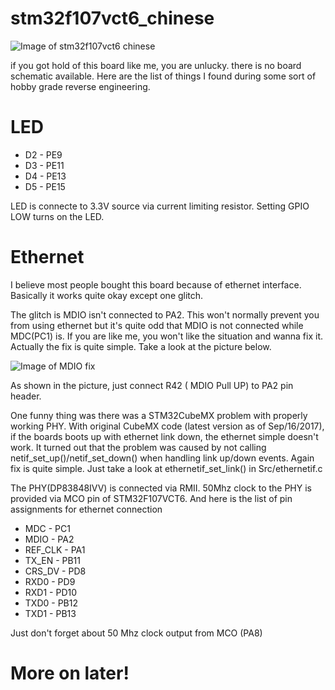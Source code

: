 # stm32f107vct6_chinese

![Image of stm32f107vct6 chinese](https://github.com/peakhunt/stm32f107vct6_chinese/blob/master/imgs/stm32f107vct6_chinese.jpg)

if you got hold of this board like me, you are unlucky. there is no board schematic available.
Here are the list of things I found during some sort of hobby grade reverse engineering.

# LED
* D2    - PE9
* D3    - PE11
* D4    - PE13
* D5    - PE15

LED is connecte to 3.3V source via current limiting resistor. 
Setting GPIO LOW turns on the LED.

# Ethernet
I believe most people bought this board because of ethernet interface.
Basically it works quite okay except one glitch.

The glitch is MDIO isn't connected to PA2. This won't normally prevent you from using ethernet but it's quite odd that MDIO is not connected while MDC(PC1) is. If you are like me, you won't like the situation and wanna fix it. Actually the fix is quite simple. Take a look at the picture below.

![Image of MDIO fix](https://github.com/peakhunt/stm32f107vct6_chinese/blob/master/imgs/IMG_20170916_191742.jpg)

As shown in the picture, just connect R42 ( MDIO Pull UP) to PA2 pin header.

One funny thing was there was a STM32CubeMX problem with properly working PHY. With original CubeMX code (latest version as of Sep/16/2017), if the boards boots up with ethernet link down, the ethernet simple doesn't work. It turned out that the problem was caused by not calling netif_set_up()/netif_set_down() when handling link up/down events. Again fix is quite simple. Just take a look at ethernetif_set_link() in Src/ethernetif.c

The PHY(DP83848IVV) is connected via RMII. 50Mhz clock to the PHY is provided via MCO pin of STM32F107VCT6.
And here is the list of pin assignments for ethernet connection

* MDC     - PC1
* MDIO    - PA2
* REF_CLK - PA1
* TX_EN   - PB11
* CRS_DV  - PD8
* RXD0    - PD9
* RXD1    - PD10
* TXD0    - PB12
* TXD1    - PB13

Just don't forget about 50 Mhz clock output from MCO (PA8)

# More on later!

